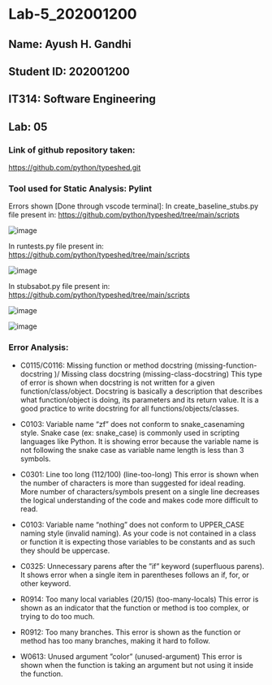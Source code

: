 # Lab-5_202001200

## Name: Ayush H. Gandhi
## Student ID: 202001200
## IT314: Software Engineering
## Lab: 05

### Link of github repository taken:
https://github.com/python/typeshed.git

### Tool used for Static Analysis: Pylint


Errors shown [Done through vscode terminal]:
In create_baseline_stubs.py file present in:
https://github.com/python/typeshed/tree/main/scripts


![image](https://user-images.githubusercontent.com/123644401/225585302-9acb545e-d706-476c-9c8d-7a0aa4fba9dc.png)

In runtests.py file present in:
https://github.com/python/typeshed/tree/main/scripts


![image](https://user-images.githubusercontent.com/123644401/225585472-eec8e144-5a18-4b0a-9d7a-ce99bd333c79.png)

In stubsabot.py file present in:
https://github.com/python/typeshed/tree/main/scripts


![image](https://user-images.githubusercontent.com/123644401/225585744-c308359d-f2ac-4863-83dd-df62a13f1d7c.png)

![image](https://user-images.githubusercontent.com/123644401/225585607-69878fdd-c31c-4236-b401-47eb24f1179b.png)




### Error Analysis:

* C0115/C0116: Missing function or method docstring (missing-function-docstring )/ Missing class docstring (missing-class-docstring)
This type of error is shown when docstring is not written for a given function/class/object. Docstring is basically a description that describes what function/object is doing, its parameters and its return value. It is a good practice to write docstring for all functions/objects/classes.

* C0103: Variable name “zf” does not conform to snake_casenaming style.
Snake case (ex: snake_case) is commonly used in scripting languages like 
Python. It is showing error because the variable name is not following the 
snake case as variable name length is less than 3 symbols.

* C0301: Line too long (112/100) (line-too-long) 
This error is shown when the number of characters is more than 
suggested for ideal reading. More number of characters/symbols present 
on a single line decreases the logical understanding of the code and makes
code more difficult to read.

* C0103: Variable name “nothing” does not conform to UPPER_CASE naming style (invalid naming). 
As your code is not contained in a class or function it is expecting those 
variables to be constants and as such they should be uppercase.

* C0325: Unnecessary parens after the ”if” keyword (superfluous parens). It shows error when a single item in parentheses follows an if, for, or other keyword.

* R0914: Too many local variables (20/15) (too-many-locals)
This error is shown as an indicator that the function or method is too 
complex, or trying to do too much.

* R0912: Too many branches.
This error is shown as the function or method has too many branches, making it hard to follow.

* W0613: Unused argument ”color” (unused-argument)
This error is shown when the function is taking an argument but not using it inside the function.



